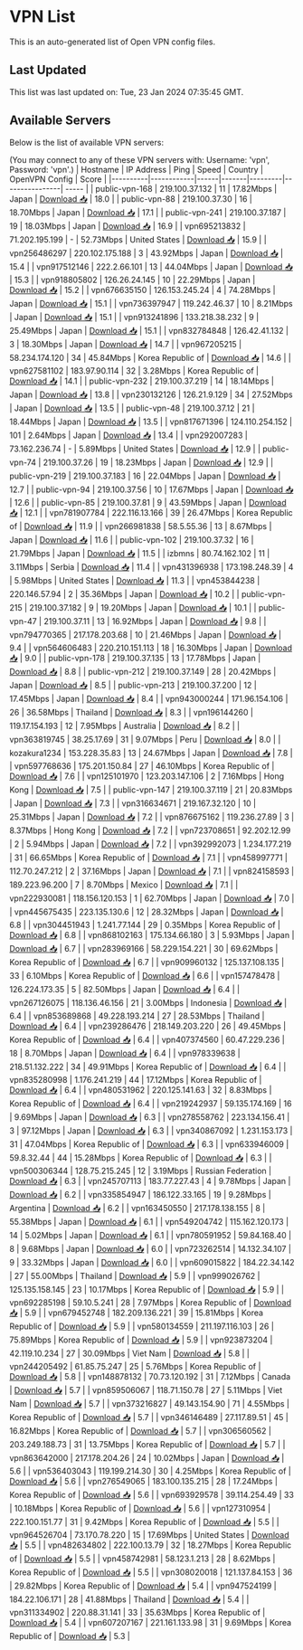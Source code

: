 # VPN List

This is an auto-generated list of Open VPN config files.

## Last Updated

This list was last updated on: Tue, 23 Jan 2024 07:35:45 GMT.

## Available Servers

Below is the list of available VPN servers:

(You may connect to any of these VPN servers with: Username: 'vpn', Password: 'vpn'.)
| Hostname | IP Address | Ping | Speed | Country | OpenVPN Config | Score |
|----------|------------|------|-------|---------|----------------| ----- |
| public-vpn-168 | 219.100.37.132 | 11 | 17.82Mbps | Japan | [Download 📥](./configs/server_0_JP.ovpn) | 18.0 |
| public-vpn-88 | 219.100.37.30 | 16 | 18.70Mbps | Japan | [Download 📥](./configs/server_1_JP.ovpn) | 17.1 |
| public-vpn-241 | 219.100.37.187 | 19 | 18.03Mbps | Japan | [Download 📥](./configs/server_2_JP.ovpn) | 16.9 |
| vpn695213832 | 71.202.195.199 | - | 52.73Mbps | United States | [Download 📥](./configs/server_3_US.ovpn) | 15.9 |
| vpn256486297 | 220.102.175.188 | 3 | 43.92Mbps | Japan | [Download 📥](./configs/server_4_JP.ovpn) | 15.4 |
| vpn917512146 | 222.2.66.101 | 13 | 44.04Mbps | Japan | [Download 📥](./configs/server_5_JP.ovpn) | 15.3 |
| vpn918805802 | 126.26.24.145 | 10 | 22.29Mbps | Japan | [Download 📥](./configs/server_6_JP.ovpn) | 15.2 |
| vpn676635150 | 126.153.245.24 | 4 | 74.28Mbps | Japan | [Download 📥](./configs/server_7_JP.ovpn) | 15.1 |
| vpn736397947 | 119.242.46.37 | 10 | 8.21Mbps | Japan | [Download 📥](./configs/server_8_JP.ovpn) | 15.1 |
| vpn913241896 | 133.218.38.232 | 9 | 25.49Mbps | Japan | [Download 📥](./configs/server_9_JP.ovpn) | 15.1 |
| vpn832784848 | 126.42.41.132 | 3 | 18.30Mbps | Japan | [Download 📥](./configs/server_10_JP.ovpn) | 14.7 |
| vpn967205215 | 58.234.174.120 | 34 | 45.84Mbps | Korea Republic of | [Download 📥](./configs/server_11_KR.ovpn) | 14.6 |
| vpn627581102 | 183.97.90.114 | 32 | 3.28Mbps | Korea Republic of | [Download 📥](./configs/server_12_KR.ovpn) | 14.1 |
| public-vpn-232 | 219.100.37.219 | 14 | 18.14Mbps | Japan | [Download 📥](./configs/server_13_JP.ovpn) | 13.8 |
| vpn230132126 | 126.21.9.129 | 34 | 27.52Mbps | Japan | [Download 📥](./configs/server_14_JP.ovpn) | 13.5 |
| public-vpn-48 | 219.100.37.12 | 21 | 18.44Mbps | Japan | [Download 📥](./configs/server_15_JP.ovpn) | 13.5 |
| vpn817671396 | 124.110.254.152 | 101 | 2.64Mbps | Japan | [Download 📥](./configs/server_16_JP.ovpn) | 13.4 |
| vpn292007283 | 73.162.236.74 | - | 5.89Mbps | United States | [Download 📥](./configs/server_17_US.ovpn) | 12.9 |
| public-vpn-74 | 219.100.37.26 | 19 | 18.23Mbps | Japan | [Download 📥](./configs/server_18_JP.ovpn) | 12.9 |
| public-vpn-219 | 219.100.37.183 | 16 | 22.04Mbps | Japan | [Download 📥](./configs/server_19_JP.ovpn) | 12.7 |
| public-vpn-94 | 219.100.37.56 | 10 | 17.67Mbps | Japan | [Download 📥](./configs/server_20_JP.ovpn) | 12.6 |
| public-vpn-85 | 219.100.37.81 | 9 | 43.59Mbps | Japan | [Download 📥](./configs/server_21_JP.ovpn) | 12.1 |
| vpn781907784 | 222.116.13.166 | 39 | 26.47Mbps | Korea Republic of | [Download 📥](./configs/server_22_KR.ovpn) | 11.9 |
| vpn266981838 | 58.5.55.36 | 13 | 8.67Mbps | Japan | [Download 📥](./configs/server_23_JP.ovpn) | 11.6 |
| public-vpn-102 | 219.100.37.32 | 16 | 21.79Mbps | Japan | [Download 📥](./configs/server_24_JP.ovpn) | 11.5 |
| izbmns | 80.74.162.102 | 11 | 3.11Mbps | Serbia | [Download 📥](./configs/server_25_RS.ovpn) | 11.4 |
| vpn431396938 | 173.198.248.39 | 4 | 5.98Mbps | United States | [Download 📥](./configs/server_26_US.ovpn) | 11.3 |
| vpn453844238 | 220.146.57.94 | 2 | 35.36Mbps | Japan | [Download 📥](./configs/server_27_JP.ovpn) | 10.2 |
| public-vpn-215 | 219.100.37.182 | 9 | 19.20Mbps | Japan | [Download 📥](./configs/server_28_JP.ovpn) | 10.1 |
| public-vpn-47 | 219.100.37.11 | 13 | 16.92Mbps | Japan | [Download 📥](./configs/server_29_JP.ovpn) | 9.8 |
| vpn794770365 | 217.178.203.68 | 10 | 21.46Mbps | Japan | [Download 📥](./configs/server_30_JP.ovpn) | 9.4 |
| vpn564606483 | 220.210.151.113 | 18 | 16.30Mbps | Japan | [Download 📥](./configs/server_31_JP.ovpn) | 9.0 |
| public-vpn-178 | 219.100.37.135 | 13 | 17.78Mbps | Japan | [Download 📥](./configs/server_32_JP.ovpn) | 8.8 |
| public-vpn-212 | 219.100.37.149 | 28 | 20.42Mbps | Japan | [Download 📥](./configs/server_33_JP.ovpn) | 8.5 |
| public-vpn-213 | 219.100.37.200 | 12 | 17.45Mbps | Japan | [Download 📥](./configs/server_34_JP.ovpn) | 8.4 |
| vpn943000244 | 171.96.154.106 | 26 | 36.58Mbps | Thailand | [Download 📥](./configs/server_35_TH.ovpn) | 8.3 |
| vpn196144260 | 119.17.154.193 | 12 | 7.95Mbps | Australia | [Download 📥](./configs/server_36_AU.ovpn) | 8.2 |
| vpn363819745 | 38.25.17.69 | 31 | 9.07Mbps | Peru | [Download 📥](./configs/server_37_PE.ovpn) | 8.0 |
| kozakura1234 | 153.228.35.83 | 13 | 24.67Mbps | Japan | [Download 📥](./configs/server_38_JP.ovpn) | 7.8 |
| vpn597768636 | 175.201.150.84 | 27 | 46.10Mbps | Korea Republic of | [Download 📥](./configs/server_39_KR.ovpn) | 7.6 |
| vpn125101970 | 123.203.147.106 | 2 | 7.16Mbps | Hong Kong | [Download 📥](./configs/server_40_HK.ovpn) | 7.5 |
| public-vpn-147 | 219.100.37.119 | 21 | 20.83Mbps | Japan | [Download 📥](./configs/server_41_JP.ovpn) | 7.3 |
| vpn316634671 | 219.167.32.120 | 10 | 25.31Mbps | Japan | [Download 📥](./configs/server_42_JP.ovpn) | 7.2 |
| vpn876675162 | 119.236.27.89 | 3 | 8.37Mbps | Hong Kong | [Download 📥](./configs/server_43_HK.ovpn) | 7.2 |
| vpn723708651 | 92.202.12.99 | 2 | 5.94Mbps | Japan | [Download 📥](./configs/server_44_JP.ovpn) | 7.2 |
| vpn392992073 | 1.234.177.219 | 31 | 66.65Mbps | Korea Republic of | [Download 📥](./configs/server_45_KR.ovpn) | 7.1 |
| vpn458997771 | 112.70.247.212 | 2 | 37.16Mbps | Japan | [Download 📥](./configs/server_46_JP.ovpn) | 7.1 |
| vpn824158593 | 189.223.96.200 | 7 | 8.70Mbps | Mexico | [Download 📥](./configs/server_47_MX.ovpn) | 7.1 |
| vpn222930081 | 118.156.120.153 | 1 | 62.70Mbps | Japan | [Download 📥](./configs/server_48_JP.ovpn) | 7.0 |
| vpn445675435 | 223.135.130.6 | 12 | 28.32Mbps | Japan | [Download 📥](./configs/server_49_JP.ovpn) | 6.8 |
| vpn304451943 | 1.241.77.144 | 29 | 0.35Mbps | Korea Republic of | [Download 📥](./configs/server_50_KR.ovpn) | 6.8 |
| vpn868102163 | 175.134.66.180 | 3 | 5.93Mbps | Japan | [Download 📥](./configs/server_51_JP.ovpn) | 6.7 |
| vpn283969166 | 58.229.154.221 | 30 | 69.62Mbps | Korea Republic of | [Download 📥](./configs/server_52_KR.ovpn) | 6.7 |
| vpn909960132 | 125.137.108.135 | 33 | 6.10Mbps | Korea Republic of | [Download 📥](./configs/server_53_KR.ovpn) | 6.6 |
| vpn157478478 | 126.224.173.35 | 5 | 82.50Mbps | Japan | [Download 📥](./configs/server_54_JP.ovpn) | 6.4 |
| vpn267126075 | 118.136.46.156 | 21 | 3.00Mbps | Indonesia | [Download 📥](./configs/server_55_ID.ovpn) | 6.4 |
| vpn853689868 | 49.228.193.214 | 27 | 28.53Mbps | Thailand | [Download 📥](./configs/server_56_TH.ovpn) | 6.4 |
| vpn239286476 | 218.149.203.220 | 26 | 49.45Mbps | Korea Republic of | [Download 📥](./configs/server_57_KR.ovpn) | 6.4 |
| vpn407374560 | 60.47.229.236 | 18 | 8.70Mbps | Japan | [Download 📥](./configs/server_58_JP.ovpn) | 6.4 |
| vpn978339638 | 218.51.132.222 | 34 | 49.91Mbps | Korea Republic of | [Download 📥](./configs/server_59_KR.ovpn) | 6.4 |
| vpn835280998 | 1.176.241.219 | 44 | 17.12Mbps | Korea Republic of | [Download 📥](./configs/server_60_KR.ovpn) | 6.4 |
| vpn480531962 | 220.125.141.63 | 32 | 8.83Mbps | Korea Republic of | [Download 📥](./configs/server_61_KR.ovpn) | 6.4 |
| vpn219242937 | 59.135.174.169 | 16 | 9.69Mbps | Japan | [Download 📥](./configs/server_62_JP.ovpn) | 6.3 |
| vpn278558762 | 223.134.156.41 | 3 | 97.12Mbps | Japan | [Download 📥](./configs/server_63_JP.ovpn) | 6.3 |
| vpn340867092 | 1.231.153.173 | 31 | 47.04Mbps | Korea Republic of | [Download 📥](./configs/server_64_KR.ovpn) | 6.3 |
| vpn633946009 | 59.8.32.44 | 44 | 15.28Mbps | Korea Republic of | [Download 📥](./configs/server_65_KR.ovpn) | 6.3 |
| vpn500306344 | 128.75.215.245 | 12 | 3.19Mbps | Russian Federation | [Download 📥](./configs/server_66_RU.ovpn) | 6.3 |
| vpn245707113 | 183.77.227.43 | 4 | 9.78Mbps | Japan | [Download 📥](./configs/server_67_JP.ovpn) | 6.2 |
| vpn335854947 | 186.122.33.165 | 19 | 9.28Mbps | Argentina | [Download 📥](./configs/server_68_AR.ovpn) | 6.2 |
| vpn163450550 | 217.178.138.155 | 8 | 55.38Mbps | Japan | [Download 📥](./configs/server_69_JP.ovpn) | 6.1 |
| vpn549204742 | 115.162.120.173 | 14 | 5.02Mbps | Japan | [Download 📥](./configs/server_70_JP.ovpn) | 6.1 |
| vpn780591952 | 59.84.168.40 | 8 | 9.68Mbps | Japan | [Download 📥](./configs/server_71_JP.ovpn) | 6.0 |
| vpn723262514 | 14.132.34.107 | 9 | 33.32Mbps | Japan | [Download 📥](./configs/server_72_JP.ovpn) | 6.0 |
| vpn609015822 | 184.22.34.142 | 27 | 55.00Mbps | Thailand | [Download 📥](./configs/server_73_TH.ovpn) | 5.9 |
| vpn999026762 | 125.135.158.145 | 23 | 10.17Mbps | Korea Republic of | [Download 📥](./configs/server_74_KR.ovpn) | 5.9 |
| vpn692285198 | 59.10.5.241 | 28 | 7.97Mbps | Korea Republic of | [Download 📥](./configs/server_75_KR.ovpn) | 5.9 |
| vpn679452748 | 182.209.136.221 | 39 | 15.81Mbps | Korea Republic of | [Download 📥](./configs/server_76_KR.ovpn) | 5.9 |
| vpn580134559 | 211.197.116.103 | 26 | 75.89Mbps | Korea Republic of | [Download 📥](./configs/server_77_KR.ovpn) | 5.9 |
| vpn923873204 | 42.119.10.234 | 27 | 30.09Mbps | Viet Nam | [Download 📥](./configs/server_78_VN.ovpn) | 5.8 |
| vpn244205492 | 61.85.75.247 | 25 | 5.76Mbps | Korea Republic of | [Download 📥](./configs/server_79_KR.ovpn) | 5.8 |
| vpn148878132 | 70.73.120.192 | 31 | 7.12Mbps | Canada | [Download 📥](./configs/server_80_CA.ovpn) | 5.7 |
| vpn859506067 | 118.71.150.78 | 27 | 5.11Mbps | Viet Nam | [Download 📥](./configs/server_81_VN.ovpn) | 5.7 |
| vpn373216827 | 49.143.154.90 | 71 | 4.55Mbps | Korea Republic of | [Download 📥](./configs/server_82_KR.ovpn) | 5.7 |
| vpn346146489 | 27.117.89.51 | 45 | 16.82Mbps | Korea Republic of | [Download 📥](./configs/server_83_KR.ovpn) | 5.7 |
| vpn306560562 | 203.249.188.73 | 31 | 13.75Mbps | Korea Republic of | [Download 📥](./configs/server_84_KR.ovpn) | 5.7 |
| vpn863642000 | 217.178.204.26 | 24 | 10.02Mbps | Japan | [Download 📥](./configs/server_85_JP.ovpn) | 5.6 |
| vpn536403043 | 119.199.214.30 | 30 | 4.25Mbps | Korea Republic of | [Download 📥](./configs/server_86_KR.ovpn) | 5.6 |
| vpn276549065 | 183.100.135.215 | 28 | 17.24Mbps | Korea Republic of | [Download 📥](./configs/server_87_KR.ovpn) | 5.6 |
| vpn693929578 | 39.114.254.49 | 33 | 10.18Mbps | Korea Republic of | [Download 📥](./configs/server_88_KR.ovpn) | 5.6 |
| vpn127310954 | 222.100.151.77 | 31 | 9.42Mbps | Korea Republic of | [Download 📥](./configs/server_89_KR.ovpn) | 5.5 |
| vpn964526704 | 73.170.78.220 | 15 | 17.69Mbps | United States | [Download 📥](./configs/server_90_US.ovpn) | 5.5 |
| vpn482634802 | 222.100.13.79 | 32 | 18.27Mbps | Korea Republic of | [Download 📥](./configs/server_91_KR.ovpn) | 5.5 |
| vpn458742981 | 58.123.1.213 | 28 | 8.62Mbps | Korea Republic of | [Download 📥](./configs/server_92_KR.ovpn) | 5.5 |
| vpn308020018 | 121.137.84.153 | 36 | 29.82Mbps | Korea Republic of | [Download 📥](./configs/server_93_KR.ovpn) | 5.4 |
| vpn947524199 | 184.22.106.171 | 28 | 41.88Mbps | Thailand | [Download 📥](./configs/server_94_TH.ovpn) | 5.4 |
| vpn311334902 | 220.88.31.141 | 33 | 35.63Mbps | Korea Republic of | [Download 📥](./configs/server_95_KR.ovpn) | 5.4 |
| vpn607207167 | 221.161.133.98 | 31 | 9.69Mbps | Korea Republic of | [Download 📥](./configs/server_96_KR.ovpn) | 5.3 |
